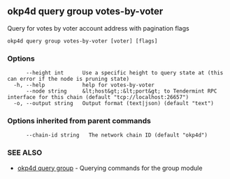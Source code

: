 ## okp4d query group votes-by-voter

Query for votes by voter account address with pagination flags

```
okp4d query group votes-by-voter [voter] [flags]
```

### Options

```
      --height int      Use a specific height to query state at (this can error if the node is pruning state)
  -h, --help            help for votes-by-voter
      --node string     &lt;host&gt;:&lt;port&gt; to Tendermint RPC interface for this chain (default "tcp://localhost:26657")
  -o, --output string   Output format (text|json) (default "text")
```

### Options inherited from parent commands

```
      --chain-id string   The network chain ID (default "okp4d")
```

### SEE ALSO

* [okp4d query group](okp4d_query_group.md)	 - Querying commands for the group module


